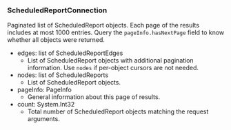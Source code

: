 ### ScheduledReportConnection
Paginated list of ScheduledReport objects. Each page of the results includes at most 1000 entries. Query the `pageInfo.hasNextPage` field to know whether all objects were returned.

- edges: list of ScheduledReportEdges
  - List of ScheduledReport objects with additional pagination information. Use `nodes` if per-object cursors are not needed.
- nodes: list of ScheduledReports
  - List of ScheduledReport objects.
- pageInfo: PageInfo
  - General information about this page of results.
- count: System.Int32
  - Total number of ScheduledReport objects matching the request arguments.
